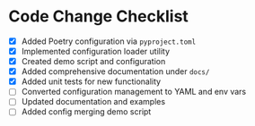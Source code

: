 # Code Change Checklist

- [x] Added Poetry configuration via `pyproject.toml`
- [x] Implemented configuration loader utility
- [x] Created demo script and configuration
- [x] Added comprehensive documentation under `docs/`
- [x] Added unit tests for new functionality
- [ ] Converted configuration management to YAML and env vars
- [ ] Updated documentation and examples
- [ ] Added config merging demo script

